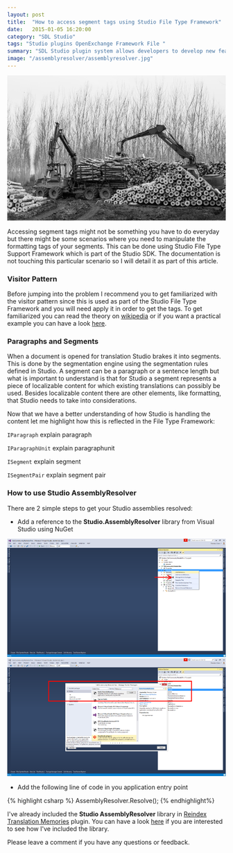 ```yaml
---
layout: post
title:  "How to access segment tags using Studio File Type Framework"
date:   2015-01-05 16:20:00
category: "SDL Studio"
tags: "Studio plugins OpenExchange Framework File "
summary: "SDL Studio plugin system allows developers to develop new features on top of the standard functionality. There are 2 types of plugins that can be developed, one which behaves like a Studio add-in and another one which behaves as a standalone application. Both plugin types require to run inside Studio installation folder. This is because the public Studio SDK is using other assemblies that are located in Studio folder. While this is perfectly fine for add-in type plugins for standalone plugins this adds limitation on where and how you can deploy your application."
image: "/assemblyresolver/assemblyresolver.jpg"
---
```


<img src="/assets/images/posts/assemblyresolver/assemblyresolver.jpg" alt="Assembly Resolver" title="Assembly Resolver" class="img-responsive">

<p class="dropcap">Accessing segment tags might not be something you have to do everyday but there might be some scenarios where you need to manipulate the formatting tags of your segments. This can be done using Studio File Type Support Framework which is part of the Studio SDK. The documentation is not touching this particular scenario so I will detail it as part of this article. </p>

### Visitor Pattern ###

Before jumping into the problem I recommend you to get familiarized with the visitor pattern since this is used as part of the Studio File Type Framework and you will need apply it in order to get the tags. To get familiarized you can read the theory on [wikipedia](http://en.wikipedia.org/wiki/Visitor_pattern) or if you want a practical example you can have a look [here](http://www.codeproject.com/Articles/588882/TheplusVisitorplusPatternplusExplained). 
  
### Paragraphs and Segments ###

When a document is opened for translation Studio brakes it into segments. This is done by the segmentation engine using the segmentation rules defined in Studio. A segment can be a paragraph or a sentence length but what is important to understand is that for Studio a segment represents a piece of localizable content for which existing translations can possibly be used. Besides localizable content there are other elements, like formatting, that Studio needs to take into considerations.

Now that we have a better understanding of how Studio is handling the content let me highlight how this is reflected in the File Type Framework:

``IParagraph`` explain paragraph

``IParagraphUnit`` explain paragraphunit

``ISegment`` explain segment

``ISegmentPair`` explain segment pair 

### How to use Studio AssemblyResolver ###

There are 2 simple steps to get your Studio assemblies resolved:

- Add a reference to the **Studio.AssemblyResolver** library from Visual Studio using NuGet

<img src="/assets/images/posts/assemblyresolver/managenuget.png" alt="Manage Nuget" title="Manage Nuget" class="img-responsive">

<img src="/assets/images/posts/assemblyresolver/nugetassemblyresolver.png" alt="Nuget assembly resolver" title="Nuget assembly resolver" class="img-responsive">

- Add the following line of code in you application entry point

{% highlight csharp %}
AssemblyResolver.Resolve();
{% endhighlight%}

I've already included the **Studio AssemblyResolver** library in [Reindex Translation Memories](https://github.com/sdl/SDL-Community/tree/master/Reindex%20Translation%20Memories) plugin. You can have a look [here](https://github.com/sdl/SDL-Community/blob/master/Reindex%20Translation%20Memories/Sdl.Community.ReindexTms/Program.cs#L18) if you are interested to see how I've included the library.


Please leave a comment if you have any questions or feedback.
